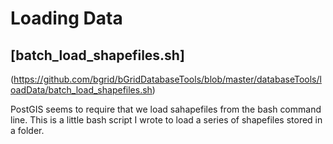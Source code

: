 # Loading Data

## [batch_load_shapefiles.sh]
(https://github.com/bgrid/bGridDatabaseTools/blob/master/databaseTools/loadData/batch_load_shapefiles.sh)

PostGIS seems to require that we load sahapefiles from the bash command line. This is a little bash script I wrote to load a series of shapefiles stored in a folder. 
